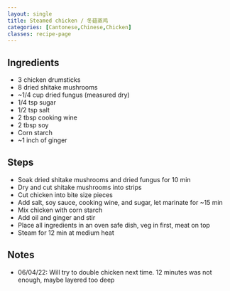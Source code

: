 ```yaml
---
layout: single
title: Steamed chicken / 冬菇蒸鸡
categories: [Cantonese,Chinese,Chicken]
classes: recipe-page
---
```


## Ingredients
- 3 chicken drumsticks
- 8 dried shitake mushrooms
- ~1/4 cup dried fungus (measured dry)
- 1/4 tsp sugar
- 1/2 tsp salt
- 2 tbsp cooking wine
- 2 tbsp soy
- Corn starch
- ~1 inch of ginger

## Steps
- Soak dried shitake mushrooms and dried fungus for 10 min
- Dry and cut shitake mushrooms into strips
- Cut chicken into bite size pieces
- Add salt, soy sauce, cooking wine, and sugar, let marinate for ~15 min
- Mix chicken with corn starch
- Add oil and ginger and stir
- Place all ingredients in an oven safe dish, veg in first, meat on top
- Steam for 12 min at medium heat

## Notes
- 06/04/22: Will try to double chicken next time. 12 minutes was not enough, maybe layered too deep